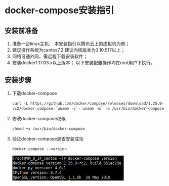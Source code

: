 # docker-compose安装指引

## 安装前准备
1. 准备一台linux主机， 本安装指引以腾讯云上的虚拟机为例；
2. 建议操作系统为centos7.2.建议内核版本为3.10.517以上；
3. 网络可通外网，需远程下载安装软件；
4. 安装docker1.17.03.x以上版本；
以下安装配置操作均在root用户下执行。

## 安装步骤
1. 下载docker-compose

	```
	curl -L https://github.com/docker/compose/releases/download/1.25.0-rc2/docker-compose-`uname -s`-`uname -m` -o /usr/bin/docker-compose
	```

2. 修改docker-compose权限

	```
	chmod +x /usr/bin/docker-compose
	```

3. 验证docker-compose是否安装成功

	```
	docker-compose --version
	```

	![docker-compose_version](images/docker-compose_version.png)